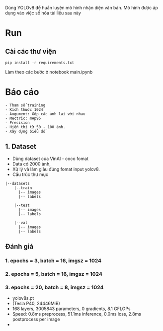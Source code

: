 Dùng YOLOv8 để huấn luyện mô hình nhận diện văn bản. Mô hình được áp dụng vào việc số hóa tài liệu sau này
# Run
## Cài các thư viện 
```
pip install -r requirements.txt

```
Làm theo các bước ở notebook main.ipynb

# Báo cáo
    - Tham số training
    - Kích thước 1024
    - Augument: Gộp các ảnh lại với nhau
    - Mectric: mAp95
    - Precision
    - Hiển thị từ 50 - 100 ảnh.
    - Xây dựng biểu đồ
## 1. Dataset
- Dùng dataset của VinAI - coco fomat
- Data có 2000 ảnh, 
- Xử lý và làm giàu đúng fomat input yolov8.
- Cấu trúc thư mục

```
|--datasets
    |--train
      |-- images
      |-- labels

    |--test
      |-- images
      |-- labels

    |--val
      |-- images
      |-- labels

```
## Đánh giá
### 1. epochs = 3, batch = 16, imgsz = 1024
### 2. epochs = 5, batch = 16, imgsz = 1024
### 3. epochs = 20, batch = 8, imgsz = 1024 
 - yolov8s.pt
 - (Tesla P40, 24446MiB)
 - 168 layers, 3005843 parameters, 0 gradients, 8.1 GFLOPs
 - Speed: 0.8ms preprocess, 51.1ms inference, 0.0ms loss, 2.8ms postprocess per image
 - 
